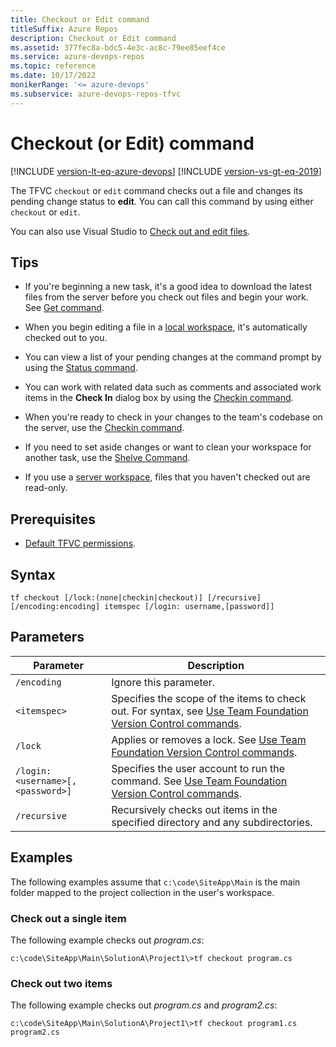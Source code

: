 ```yaml
---
title: Checkout or Edit command
titleSuffix: Azure Repos
description: Checkout or Edit command
ms.assetid: 377fec8a-bdc5-4e3c-ac8c-79ee85eef4ce
ms.service: azure-devops-repos
ms.topic: reference
ms.date: 10/17/2022
monikerRange: '<= azure-devops'
ms.subservice: azure-devops-repos-tfvc
---
```



# Checkout (or Edit) command

[!INCLUDE [version-lt-eq-azure-devops](../../includes/version-lt-eq-azure-devops.md)]
[!INCLUDE [version-vs-gt-eq-2019](../../includes/version-vs-gt-eq-2019.md)]

The TFVC `checkout` or `edit` command checks out a file and changes its pending change status to **edit**. You can call this command by using either `checkout` or `edit`.

You can also use Visual Studio to [Check out and edit files](check-out-edit-files.md).

## Tips

- If you're beginning a new task, it's a good idea to download the latest files from the server before you check out files and begin your work. See [Get command](get-command.md).

- When you begin editing a file in a [local workspace](decide-between-using-local-server-workspace.md), it's automatically checked out to you.

- You can view a list of your pending changes at the command prompt by using the [Status command](status-command.md).

- You can work with related data such as comments and associated work items in the **Check In** dialog box by using the [Checkin command](checkin-command.md).

- When you're ready to check in your changes to the team's codebase on the server, use the [Checkin command](checkin-command.md).

- If you need to set aside changes or want to clean your workspace for another task, use the [Shelve Command](shelve-command.md).

- If you use a [server workspace](decide-between-using-local-server-workspace.md), files that you haven't checked out are read-only.

## Prerequisites

- [Default TFVC permissions](../../organizations/security/default-tfvc-permissions.md).

## Syntax

```
tf checkout [/lock:(none|checkin|checkout)] [/recursive] [/encoding:encoding] itemspec [/login: username,[password]]
```

## Parameters

|**Parameter**|**Description**|
|---|---|
|`/encoding`|Ignore this parameter.|
|`<itemspec>`|Specifies the scope of the items to check out. For syntax, see [Use Team Foundation Version Control commands](use-team-foundation-version-control-commands.md).|
|`/lock`|Applies or removes a lock. See [Use Team Foundation Version Control commands](use-team-foundation-version-control-commands.md#use-an-item-specification-argument-to-specify-affected-items).|
|`/login:<username>[,<password>]`|Specifies the user account to run the command. See [Use Team Foundation Version Control commands](use-team-foundation-version-control-commands.md).|
|`/recursive`|Recursively checks out items in the specified directory and any subdirectories.|

## Examples

The following examples assume that `c:\code\SiteApp\Main` is the main folder mapped to the project collection in the user's workspace.

### Check out a single item

The following example checks out *program.cs*:

```
c:\code\SiteApp\Main\SolutionA\Project1\>tf checkout program.cs
```

### Check out two items

The following example checks out *program.cs* and *program2.cs*:

```
c:\code\SiteApp\Main\SolutionA\Project1\>tf checkout program1.cs program2.cs
```

